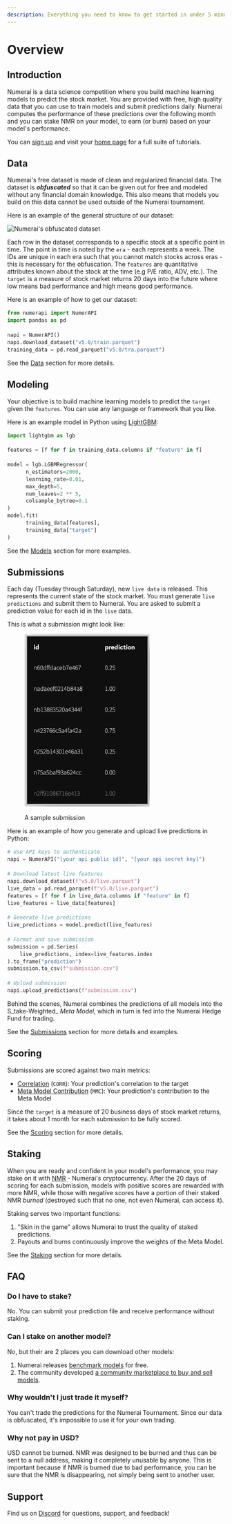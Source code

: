 ```yaml
---
description: Everything you need to know to get started in under 5 minutes!
---
```


# Overview

## Introduction

Numerai is a data science competition where you build machine learning models to predict the stock market. You are provided with free, high quality data that you can use to train models and submit predictions daily. Numerai computes the performance of these predictions over the following month and you can stake NMR on your model, to earn (or burn) based on your model's performance.

You can [sign up](https://numer.ai/signup) and visit your [home page](https://numer.ai/home) for a full suite of tutorials.

## Data

Numerai's free dataset is made of clean and regularized financial data. The dataset is _**obfuscated**_ so that it can be given out for free and modeled without any financial domain knowledge. This also means that models you build on this data cannot be used outside of the Numerai tournament.

Here is an example of the general structure of our dataset:

![Numerai's obfuscated dataset](.gitbook/assets/ex\_data.png)

Each row in the dataset corresponds to a specific stock at a specific point in time. The point in time is noted by the `era` - each represents a week. The IDs are unique in each era such that you cannot match stocks across eras - this is necessary for the obfuscation. The `features` are quantitative attributes known about the stock at the time (e.g P/E ratio, ADV, etc.). The `target` is a measure of stock market returns 20 days into the future where low means bad performance and high means good performance.

Here is an example of how to get our dataset:

```python
from numerapi import NumerAPI
import pandas as pd

napi = NumerAPI()
napi.download_dataset("v5.0/train.parquet")
training_data = pd.read_parquet("v5.0/tra.parquet")
```

See the [Data](numerai-tournament/data.md) section for more details.&#x20;

## Modeling

Your objective is to build machine learning models to predict the `target` given the `features`. You can use any language or framework that you like.

Here is an example model in Python using [LightGBM](https://lightgbm.readthedocs.io/en/latest/pythonapi/lightgbm.LGBMRegressor.html):

```python
import lightgbm as lgb

features = [f for f in training_data.columns if "feature" in f]

model = lgb.LGBMRegressor(
      n_estimators=2000,
      learning_rate=0.01,
      max_depth=5,
      num_leaves=2 ** 5,
      colsample_bytree=0.1
)
model.fit(
      training_data[features],
      training_data["target"]
)
```

See the [Models](broken-reference) section for more examples.

## Submissions

Each day (Tuesday through Saturday), new `live data` is released. This represents the current state of the stock market. You must generate `live predictions` and submit them to Numerai. You are asked to submit a prediction value for each id in the `live` data.

This is what a submission might look like:

<figure><img src=".gitbook/assets/image (89).png" alt="A sample submission" width="290"><figcaption><p>A sample submission</p></figcaption></figure>

Here is an example of how you generate and upload live predictions in Python:

```python
# Use API keys to authenticate
napi = NumerAPI("[your api public id]", "[your api secret key]")

# Download latest live features
napi.download_dataset(f"v5.0/live.parquet")
live_data = pd.read_parquet(f"v5.0/live.parquet")
features = [f for f in live_data.columns if "feature" in f]
live_features = live_data[features]

# Generate live predictions
live_predictions = model.predict(live_features)

# Format and save submission
submission = pd.Series(
    live_predictions, index=live_features.index
).to_frame("prediction")
submission.to_csv(f"submission.csv")

# Upload submission
napi.upload_predictions(f"submission.csv")
```

Behind the scenes, Numerai combines the predictions of all models into the S_take-Weighted_ _Meta Model_, which in turn is fed into the Numerai Hedge Fund for trading.&#x20;

See the [Submissions](numerai-tournament/submissions/) section for more details and examples.

## Scoring

Submissions are scored against two main metrics:

* [Correlation](numerai-tournament/scoring/correlation-corr.md) (`CORR`): Your prediction's correlation to the target
* [Meta Model Contribution](numerai-tournament/scoring/meta-model-contribution-mmc.md) (`MMC`):  Your prediction's contribution to the Meta Model&#x20;

Since the `target` is a measure of 20 business days of stock market returns, it takes about 1 month for each submission to be fully scored.

See the [Scoring](numerai-tournament/scoring/) section for more details.

## Staking

When you are ready and confident in your model's performance, you may stake on it with [NMR](https://www.coinbase.com/price/numeraire) - Numerai's cryptocurrency. After the 20 days of scoring for each submission, models with positive scores are rewarded with more NMR, while those with negative scores have a portion of their staked NMR _burned_ (destroyed such that no one, not even Numerai, can access it).&#x20;

Staking serves two important functions:

1. "Skin in the game" allows Numerai to trust the quality of staked predictions.   &#x20;
2. Payouts and burns continuously improve the weights of the Meta Model.      &#x20;

See the [Staking](numerai-tournament/staking.md) section for more details.&#x20;

## FAQ

### Do I have to stake?

No. You can submit your prediction file and receive performance without staking.

### Can I stake on another model?

No, but their are 2 places you can download other models:

1. Numerai releases [benchmark models](numerai-tournament/models.md#benchmark-models) for free.&#x20;
2. The community developed [a community marketplace to buy and sell models](numerai-tournament/models.md#community-models). &#x20;

### Why wouldn't I just trade it myself?

You can't trade the predictions for the Numerai Tournament. Since our data is obfuscated, it's impossible to use it for your own trading.

### Why not pay in USD?

USD cannot be burned. NMR was designed to be burned and thus can be sent to a null address, making it completely unusable by anyone. This is important because if NMR is burned due to bad performance, you can be sure that the NMR is disappearing, not simply being sent to another user.

## Support

Find us on [Discord](https://discord.gg/numerai) for questions, support, and feedback!
